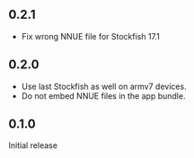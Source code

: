 ## 0.2.1

- Fix wrong NNUE file for Stockfish 17.1

## 0.2.0

- Use last Stockfish as well on armv7 devices.
- Do not embed NNUE files in the app bundle.

## 0.1.0

Initial release
